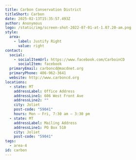 ```yaml
---
title: Carbon Conservation District
titleShort: Carbon
date: 2025-02-13T15:35:57.493Z
author: Anonymous
logo: /static/img/screen-shot-2022-07-01-at-1.07.20-am.png
style:
  area:
    - label: Justify Right
      value: right
contact:
  social:
    - socialItemUrl: https://www.facebook.com/CarboinCD
      socialItem: facebook
  primaryEmail: carboncd@macdnet.org
  primaryPhone: 406-962-3641
  website: http://www.carboncd.org
locations:
  - state: MT
    addressLabel: Office Address
    addressLine1: 606 West Front Ave
    addressLine2: ""
    city: Joliet
    post-code: "59041"
    hours: Mon – Fri, 7:30 am – 3:30 pm
  - state: MT
    addressLabel: Mailing Address
    addressLine1: PO Box 510
    city: Joliet
    post-code: "59041"
tags:
  - area-4
id: carbon
---
```

